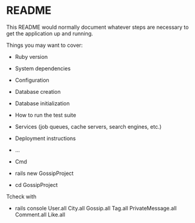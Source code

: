 # README

This README would normally document whatever steps are necessary to get the
application up and running.

Things you may want to cover:

- Ruby version

- System dependencies

- Configuration

- Database creation

- Database initialization

- How to run the test suite

- Services (job queues, cache servers, search engines, etc.)

- Deployment instructions

- ...

* Cmd

- rails new GossipProject

- cd GossipProject

Tcheck with

- rails console
  User.all
  City.all
  Gossip.all
  Tag.all
  PrivateMessage.all
  Comment.all
  Like.all
